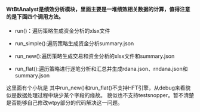 #### WtBtAnalyst是绩效分析模块，里面主要是一堆绩效相关数据的计算，值得注意的是下面四个调用方法。

* run()：遍历策略生成资金分析的xlsx文件

* run_simple():遍历策略生成资金分析summary.json

* run_new():遍历策略生成交易和资金分析的xlsx文件和summary.json

* run_flat():遍历策略进行逐笔分析和汇总并生成rdana.json、rndana.json和summary.json

这里面有个小坑是 其中run_new()和run_flat()不支持HFT引擎，从debug来看貌似是数据处理过程中缺少某个字段的缘故。
貌似也不支持testsnopper。暂不清楚是否能够自己修改wtpy部分的代码解决这一问题。

